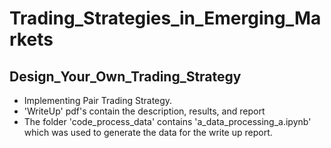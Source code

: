 # Trading_Strategies_in_Emerging_Markets

## Design_Your_Own_Trading_Strategy
* Implementing Pair Trading Strategy. 
* 'WriteUp' pdf's contain the description, results, and report
* The folder 'code_process_data' contains 'a_data_processing_a.ipynb' which was used to generate the data for the write up report.